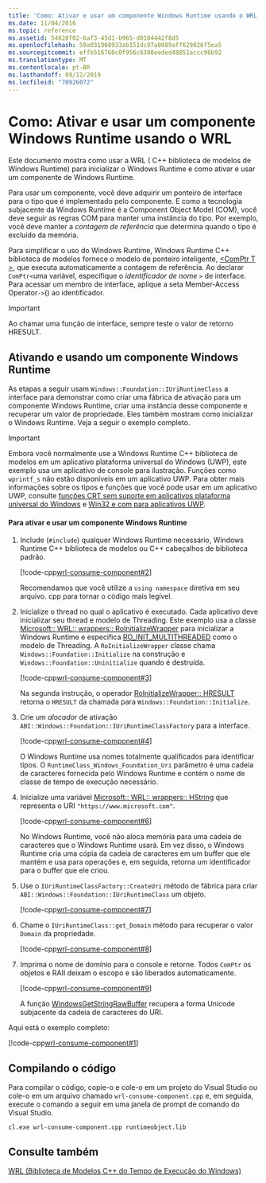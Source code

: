 ```yaml
---
title: 'Como: Ativar e usar um componente Windows Runtime usando o WRL'
ms.date: 11/04/2016
ms.topic: reference
ms.assetid: 54828f02-6af3-45d1-b965-d0104442f8d5
ms.openlocfilehash: 59a031968933ab151dc97a8089aff629026f5ea5
ms.sourcegitcommit: effb516760c0f956c6308eeded48851accc96b92
ms.translationtype: MT
ms.contentlocale: pt-BR
ms.lasthandoff: 09/12/2019
ms.locfileid: "70926072"
---
```

# <a name="how-to-activate-and-use-a-windows-runtime-component-using-wrl"></a>Como: Ativar e usar um componente Windows Runtime usando o WRL

Este documento mostra como usar a WRL ( C++ biblioteca de modelos de Windows Runtime) para inicializar o Windows Runtime e como ativar e usar um componente de Windows Runtime.

Para usar um componente, você deve adquirir um ponteiro de interface para o tipo que é implementado pelo componente. E como a tecnologia subjacente da Windows Runtime é a Component Object Model (COM), você deve seguir as regras COM para manter uma instância do tipo. Por exemplo, você deve manter a *contagem de referência* que determina quando o tipo é excluído da memória.

Para simplificar o uso do Windows Runtime, Windows Runtime C++ biblioteca de modelos fornece o modelo de ponteiro inteligente, [\<ComPtr T >](comptr-class.md), que executa automaticamente a contagem de referência. Ao declarar `ComPtr<`uma variável, especifique o *identificador* *de nome* `>` de interface. Para acessar um membro de interface, aplique a seta Member-Access Operator`->`() ao identificador.

> [!IMPORTANT]
> Ao chamar uma função de interface, sempre teste o valor de retorno HRESULT.

## <a name="activating-and-using-a-windows-runtime-component"></a>Ativando e usando um componente Windows Runtime

As etapas a seguir usam `Windows::Foundation::IUriRuntimeClass` a interface para demonstrar como criar uma fábrica de ativação para um componente Windows Runtime, criar uma instância desse componente e recuperar um valor de propriedade. Eles também mostram como inicializar o Windows Runtime. Veja a seguir o exemplo completo.

> [!IMPORTANT]
> Embora você normalmente use a Windows Runtime C++ biblioteca de modelos em um aplicativo plataforma universal do Windows (UWP), este exemplo usa um aplicativo de console para ilustração. Funções como `wprintf_s` não estão disponíveis em um aplicativo UWP. Para obter mais informações sobre os tipos e funções que você pode usar em um aplicativo UWP, consulte [funções CRT sem suporte em aplicativos plataforma universal do Windows](../../cppcx/crt-functions-not-supported-in-universal-windows-platform-apps.md) e [Win32 e com para aplicativos UWP](/uwp/win32-and-com/win32-and-com-for-uwp-apps).

#### <a name="to-activate-and-use-a-windows-runtime-component"></a>Para ativar e usar um componente Windows Runtime

1. Include (`#include`) qualquer Windows Runtime necessário, Windows Runtime C++ biblioteca de modelos ou C++ cabeçalhos de biblioteca padrão.

   [!code-cpp[wrl-consume-component#2](../codesnippet/CPP/how-to-activate-and-use-a-windows-runtime-component-using-wrl_1.cpp)]

   Recomendamos que você utilize a `using namespace` diretiva em seu arquivo. cpp para tornar o código mais legível.

2. Inicialize o thread no qual o aplicativo é executado. Cada aplicativo deve inicializar seu thread e modelo de Threading. Este exemplo usa a classe [Microsoft:: WRL:: wrappers:: RoInitializeWrapper](roinitializewrapper-class.md) para inicializar a Windows Runtime e especifica [RO_INIT_MULTITHREADED](/windows/win32/api/roapi/ne-roapi-ro_init_type) como o modelo de Threading. A `RoInitializeWrapper` classe chama `Windows::Foundation::Initialize` na construção e `Windows::Foundation::Uninitialize` quando é destruída.

   [!code-cpp[wrl-consume-component#3](../codesnippet/CPP/how-to-activate-and-use-a-windows-runtime-component-using-wrl_2.cpp)]

   Na segunda instrução, o operador [RoInitializeWrapper:: HRESULT](roinitializewrapper-class.md#hresult) retorna o `HRESULT` da chamada para `Windows::Foundation::Initialize`.

3. Crie um *alocador* de ativação `ABI::Windows::Foundation::IUriRuntimeClassFactory` para a interface.

   [!code-cpp[wrl-consume-component#4](../codesnippet/CPP/how-to-activate-and-use-a-windows-runtime-component-using-wrl_3.cpp)]

   O Windows Runtime usa nomes totalmente qualificados para identificar tipos. O `RuntimeClass_Windows_Foundation_Uri` parâmetro é uma cadeia de caracteres fornecida pelo Windows Runtime e contém o nome de classe de tempo de execução necessário.

4. Inicialize uma variável [Microsoft:: WRL:: wrappers:: HString](hstring-class.md) que representa o URI `"https://www.microsoft.com"`.

   [!code-cpp[wrl-consume-component#6](../codesnippet/CPP/how-to-activate-and-use-a-windows-runtime-component-using-wrl_4.cpp)]

   No Windows Runtime, você não aloca memória para uma cadeia de caracteres que o Windows Runtime usará. Em vez disso, o Windows Runtime cria uma cópia da cadeia de caracteres em um buffer que ele mantém e usa para operações e, em seguida, retorna um identificador para o buffer que ele criou.

5. Use o `IUriRuntimeClassFactory::CreateUri` método de fábrica para criar `ABI::Windows::Foundation::IUriRuntimeClass` um objeto.

   [!code-cpp[wrl-consume-component#7](../codesnippet/CPP/how-to-activate-and-use-a-windows-runtime-component-using-wrl_5.cpp)]

6. Chame o `IUriRuntimeClass::get_Domain` método para recuperar o valor `Domain` da propriedade.

   [!code-cpp[wrl-consume-component#8](../codesnippet/CPP/how-to-activate-and-use-a-windows-runtime-component-using-wrl_6.cpp)]

7. Imprima o nome de domínio para o console e retorne. Todos `ComPtr` os objetos e RAII deixam o escopo e são liberados automaticamente.

   [!code-cpp[wrl-consume-component#9](../codesnippet/CPP/how-to-activate-and-use-a-windows-runtime-component-using-wrl_7.cpp)]

   A função [WindowsGetStringRawBuffer](/windows/win32/api/winstring/nf-winstring-windowsgetstringrawbuffer) recupera a forma Unicode subjacente da cadeia de caracteres do URI.

Aqui está o exemplo completo:

[!code-cpp[wrl-consume-component#1](../codesnippet/CPP/how-to-activate-and-use-a-windows-runtime-component-using-wrl_8.cpp)]

## <a name="compiling-the-code"></a>Compilando o código

Para compilar o código, copie-o e cole-o em um projeto do Visual Studio ou cole-o em um arquivo chamado `wrl-consume-component.cpp` e, em seguida, execute o comando a seguir em uma janela de prompt de comando do Visual Studio.

`cl.exe wrl-consume-component.cpp runtimeobject.lib`

## <a name="see-also"></a>Consulte também

[WRL (Biblioteca de Modelos C++ do Tempo de Execução do Windows)](windows-runtime-cpp-template-library-wrl.md)